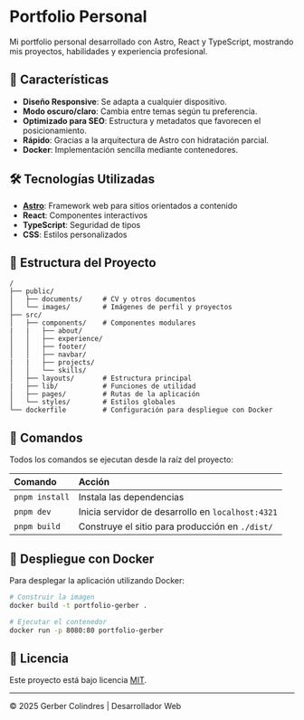 # Portfolio Personal

Mi portfolio personal desarrollado con Astro, React y TypeScript, mostrando mis proyectos, habilidades y experiencia profesional.

## 🚀 Características

- **Diseño Responsive**: Se adapta a cualquier dispositivo.
- **Modo oscuro/claro**: Cambia entre temas según tu preferencia.
- **Optimizado para SEO**: Estructura y metadatos que favorecen el posicionamiento.
- **Rápido**: Gracias a la arquitectura de Astro con hidratación parcial.
- **Docker**: Implementación sencilla mediante contenedores.

## 🛠️ Tecnologías Utilizadas

- **[Astro](https://astro.build/)**: Framework web para sitios orientados a contenido
- **React**: Componentes interactivos
- **TypeScript**: Seguridad de tipos
- **CSS**: Estilos personalizados

## 📁 Estructura del Proyecto

```text
/
├── public/
│   ├── documents/     # CV y otros documentos
│   └── images/        # Imágenes de perfil y proyectos
├── src/
│   ├── components/    # Componentes modulares
|   |   ├── about/
│   │   ├── experience/
│   │   ├── footer/
│   │   ├── navbar/
|   |   ├── projects/
│   │   └── skills/
│   ├── layouts/       # Estructura principal
|   ├── lib/           # Funciones de utilidad
│   ├── pages/         # Rutas de la aplicación
│   └── styles/        # Estilos globales
└── dockerfile         # Configuración para despliegue con Docker
```

## 🧞 Comandos

Todos los comandos se ejecutan desde la raíz del proyecto:

| Comando               | Acción                                              |
| :-------------------- | :-------------------------------------------------- |
| `pnpm install`        | Instala las dependencias                            |
| `pnpm dev`            | Inicia servidor de desarrollo en `localhost:4321`   |
| `pnpm build`          | Construye el sitio para producción en `./dist/`     |

## 🐳 Despliegue con Docker

Para desplegar la aplicación utilizando Docker:

```bash
# Construir la imagen
docker build -t portfolio-gerber .

# Ejecutar el contenedor
docker run -p 8080:80 portfolio-gerber
```

## 📝 Licencia

Este proyecto está bajo licencia [MIT](LICENSE).

---

© 2025 Gerber Colindres | Desarrollador Web
